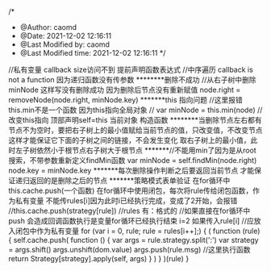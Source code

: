 /*
 * @Author: caomd 
 * @Date: 2021-12-02 12:16:11 
 * @Last Modified by:   caomd 
 * @Last Modified time: 2021-12-02 12:16:11 
 */

//私有变量 callback size访问不到 提前声明函数表达式
//中序遍历 callback is not a function 因为递归函数没有传参数
********删除不成功
 //从右子树中删除minNode 这样写没有删除成功 因为删除后节点没有重新赋值 
                    node.right = removeNode(node.right, minNode.key)
*******this 指向问题
//这里报错 this.min不是一个函数 因为this指向全局对象
// var minNode = this.min(node)
//改变this指向 顶部声明self=this 当前对象 构造函数
********当删除节点左右都有节点不为空时，要把右子树上的最小值赋给当前节点的值，只改变值，不改变节点这样才能保证它下面的子树之间的链接，不会发生变化 取右子树上的最小值，此时左子树依然小于根节点右子树大于根节点
*******//不能用min了因为是从root搜索，不带参数重新定义findMin函数
var minNode = self.findMin(node.right)
node.key = minNode.key
*******每次删除操作判断之后要返回当前节点 才能保证递归返回的是删除之后的节点
*******策略模式表单验证 在for循环中this.cache.push(一个函数)
在for循环中使用闭包，每次将rule传给闭包函数，作为私有变量 不能传rules[i]因为此时i已经执行完成，变成了2开始，会报错
//this.cache.push(strategy[rule])
            //rules 有：格式的
            //如果直接在for循环中push 会造成回调函数执行是变量for循环已经执行结束 i=2 如果传入rule[i]
            //应放入闭包中作为私有变量 
            for (var i = 0, rule; rule = rules[i++];) {
                (
                    function (rule) {
                        self.cache.push(
                            function () {
                                var args = rule.strategy.split(':')
                                var strategy = args.shift()
                                args.unshift(dom.value)
                                args.push(rule.msg)
                                //这里执行函数
                                return Strategy[strategy].apply(self, args)
                            }
                        )
                    }
                )(rule)
            }
